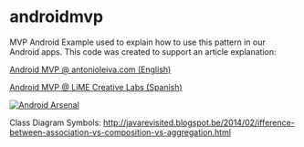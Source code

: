 androidmvp
==========

MVP Android Example used to explain how to use this pattern in our Android apps. This code was created to support an article explanation:

[Android MVP @ antonioleiva.com (English)](http://antonioleiva.com/mvp-android)

[Android MVP @ LiME Creative Labs (Spanish)](http://www.limecreativelabs.com/mvp-android/)

[![Android Arsenal](https://img.shields.io/badge/Android%20Arsenal-androidmvp-brightgreen.svg?style=flat)](https://android-arsenal.com/details/3/1514)

Class Diagram Symbols:
http://javarevisited.blogspot.be/2014/02/ifference-between-association-vs-composition-vs-aggregation.html
